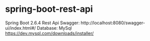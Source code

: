 # spring-boot-rest-api
Spring Boot 2.6.4 Rest Api
Swagger: http://localhost:8080/swagger-ui/index.html#/
Database: MySql https://dev.mysql.com/downloads/installer/
